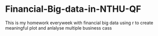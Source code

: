# Financial-Big-data-in-NTHU-QF
This is my homework everyweek with financial big data using r to create meaningful plot and anlalyse multiple business cass 
